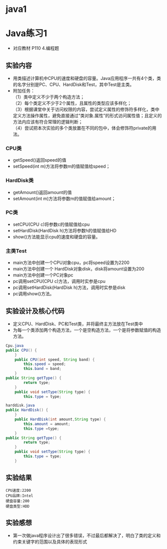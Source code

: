 # java1
# Java练习1
* 对应教材 P110 4.编程题

## 实验内容
* 用类描述计算机中CPU的速度和硬盘的容量。Java应用程序一共有4个类，类的名字分别是PC、CPU、HardDisk和Test，其中Test是主类。<br/>
* 附加任务：<br/>
（1）类中定义不少于两个构造方法；<br/>
（2）每个类定义不少于2个属性，且属性的类型应该多样化；<br/>
（3）根据课堂中关于访问权限的内容，尝试定义属性的修饰符多样化，类中定义方法操作属性，避免直接通过“类对象.属性”的形式访问属性值；且定义的方法内应该有符合常理的逻辑判断；<br/>
（4）尝试把本次实验的多个类放置在不同的包中，体会修饰符private的用法。<br/>

### CPU类
* getSpeed()返回speed的值
* setSpeed(int m)方法将参数m的值赋值给speed；

### HardDisk类
* getAmount()返回amount的值
* setAmount(int m)方法将参数m的值赋值给amount；

### PC类
* setCPU(CPU c)将参数c的值赋值给cpu
* setHardDisk(HardDisk h)方法将参数h的值赋值给HD
* show()方法能显示cpu的速度和硬盘的容量。

### 主类Test
* main方法中创建一个CPU对象cpu，pc将speed设置为2200
* main方法中创建一个 HardDisk对象disk，disk将amount设置为200
* main方法中创建一个PC对象pc
* pc调用setCPU(CPU c)方法，调用时实参是cpu
* pc调用setHardDisk(HardDisk h)方法，调用时实参是disk
* pc调用show()方法。

## 实验设计及核心代码
* 定义CPU、HardDisk、PC和Test类，并将最终主方法放在Test类中
* 为每一个类添加两个构造方法，一个是空构造方法，一个是将参数赋值的构造方法。
```java
Cpu.java
public CPU() {
	}
	public CPU(int speed, String band) {
		this.speed = speed;
		this.band = band;
	}
public String getType() {
		return type;
	}
	public void setType(String type) {
		this.type = type;
```
```java
harddisk.java
public HardDisk() {
	}
	public HardDisk(int amount,String type) {
		this.amount = amount;
		this.type =type;
	}
public String getType() {
		return type;
	}
	public void setType(String type) {
		this.type = type;
	}
```
## 实验结果
```
CPU速度:2200
CPU品牌:Intel
硬盘容量:200
硬盘类型:HDD
```

## 实验感想
* 第一次做java程序设计出了很多错误，不过最后都解决了，明白了类的定义和约束关键字的范围以及具体的表现形式
